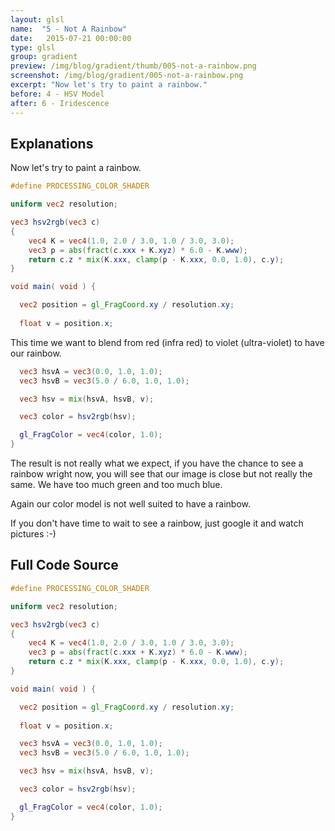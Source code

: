 ```yaml
---
layout: glsl
name:  "5 - Not A Rainbow"
date:   2015-07-21 00:00:00
type: glsl
group: gradient
preview: /img/blog/gradient/thumb/005-not-a-rainbow.png
screenshot: /img/blog/gradient/005-not-a-rainbow.png
excerpt: "Now let's try to paint a rainbow."
before: 4 - HSV Model
after: 6 - Iridescence
---
```

## Explanations

Now let's try to paint a rainbow.

``` glsl
#define PROCESSING_COLOR_SHADER

uniform vec2 resolution;

vec3 hsv2rgb(vec3 c)
{
    vec4 K = vec4(1.0, 2.0 / 3.0, 1.0 / 3.0, 3.0);
    vec3 p = abs(fract(c.xxx + K.xyz) * 6.0 - K.www);
    return c.z * mix(K.xxx, clamp(p - K.xxx, 0.0, 1.0), c.y);
}

void main( void ) {

  vec2 position = gl_FragCoord.xy / resolution.xy;
  
  float v = position.x;

```

This time we want to blend from red (infra red) to violet (ultra-violet) to have our rainbow.

``` glsl
  vec3 hsvA = vec3(0.0, 1.0, 1.0);
  vec3 hsvB = vec3(5.0 / 6.0, 1.0, 1.0);

  vec3 hsv = mix(hsvA, hsvB, v);

  vec3 color = hsv2rgb(hsv);

  gl_FragColor = vec4(color, 1.0);
}
```

The result is not really what we expect, if you have the chance to see a rainbow wright now, you will see that our
image is close but not really the same. We have too much green and too much blue.

Again our color model is not well suited to have a rainbow.

If you don't have time to wait to see a rainbow, just google it and watch pictures :-)

## Full Code Source

``` glsl
#define PROCESSING_COLOR_SHADER

uniform vec2 resolution;

vec3 hsv2rgb(vec3 c)
{
    vec4 K = vec4(1.0, 2.0 / 3.0, 1.0 / 3.0, 3.0);
    vec3 p = abs(fract(c.xxx + K.xyz) * 6.0 - K.www);
    return c.z * mix(K.xxx, clamp(p - K.xxx, 0.0, 1.0), c.y);
}

void main( void ) {

  vec2 position = gl_FragCoord.xy / resolution.xy;
  
  float v = position.x;

  vec3 hsvA = vec3(0.0, 1.0, 1.0);
  vec3 hsvB = vec3(5.0 / 6.0, 1.0, 1.0);

  vec3 hsv = mix(hsvA, hsvB, v);

  vec3 color = hsv2rgb(hsv);

  gl_FragColor = vec4(color, 1.0);
}
```